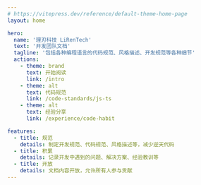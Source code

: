 ```yaml
---
# https://vitepress.dev/reference/default-theme-home-page
layout: home

hero:
  name: '理刃科技 LiRenTech'
  text: '开发团队文档'
  tagline: '包括各种编程语言的代码规范、风格描述、开发规范等各种细节'
  actions:
    - theme: brand
      text: 开始阅读
      link: /intro
    - theme: alt
      text: 代码规范
      link: /code-standards/js-ts
    - theme: alt
      text: 经验分享
      link: /experience/code-habit

features:
  - title: 规范
    details: 制定开发规范、代码规范、风格描述等，减少逆天代码
  - title: 积累
    details: 记录开发中遇到的问题、解决方案、经验教训等
  - title: 开放
    details: 文档内容开放，允许所有人参与贡献
---
```

